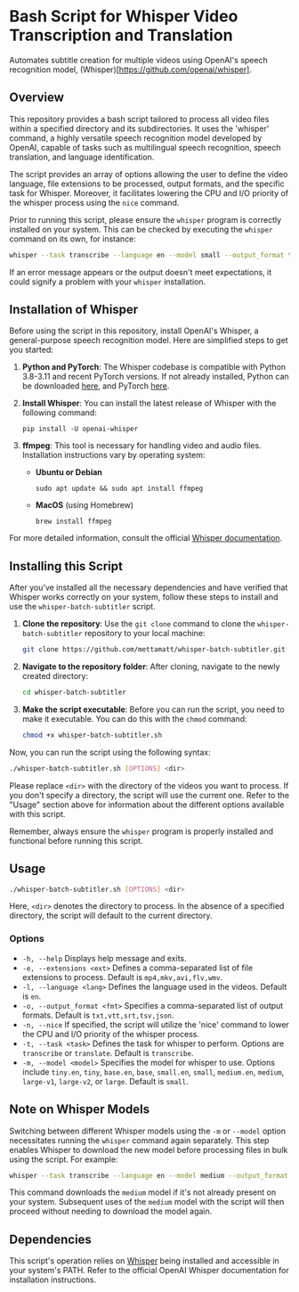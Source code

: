 # Bash Script for Whisper Video Transcription and Translation
 
Automates subtitle creation for multiple videos using OpenAI's speech recognition model, (Whisper)[https://github.com/openai/whisper].

## Overview

This repository provides a bash script tailored to process all video files within a specified directory and its subdirectories. It uses the 'whisper' command, a highly versatile speech recognition model developed by OpenAI, capable of tasks such as multilingual speech recognition, speech translation, and language identification.

The script provides an array of options allowing the user to define the video language, file extensions to be processed, output formats, and the specific task for Whisper. Moreover, it facilitates lowering the CPU and I/O priority of the whisper process using the `nice` command.

Prior to running this script, please ensure the `whisper` program is correctly installed on your system. This can be checked by executing the `whisper` command on its own, for instance:

```bash
whisper --task transcribe --language en --model small --output_format txt --output_dir ./ ./myvideo.mp4
```

If an error message appears or the output doesn't meet expectations, it could signify a problem with your `whisper` installation.

## Installation of Whisper

Before using the script in this repository, install OpenAI's Whisper, a general-purpose speech recognition model. Here are simplified steps to get you started:

1. **Python and PyTorch**: The Whisper codebase is compatible with Python 3.8-3.11 and recent PyTorch versions. If not already installed, Python can be downloaded [here](https://www.python.org/downloads/), and PyTorch [here](https://pytorch.org/get-started/locally/).

2. **Install Whisper**: You can install the latest release of Whisper with the following command:

    ```
    pip install -U openai-whisper
    ```

3. **ffmpeg**: This tool is necessary for handling video and audio files. Installation instructions vary by operating system:

    - **Ubuntu or Debian**
        ```
        sudo apt update && sudo apt install ffmpeg
        ```

    - **MacOS** (using Homebrew)
        ```
        brew install ffmpeg
        ```

For more detailed information, consult the official [Whisper documentation](https://github.com/openai/whisper).

## Installing this Script

After you've installed all the necessary dependencies and have verified that Whisper works correctly on your system, follow these steps to install and use the `whisper-batch-subtitler` script.

1. **Clone the repository**: Use the `git clone` command to clone the `whisper-batch-subtitler` repository to your local machine:

   ```bash
   git clone https://github.com/mettamatt/whisper-batch-subtitler.git
   ```

2. **Navigate to the repository folder**: After cloning, navigate to the newly created directory:

   ```bash
   cd whisper-batch-subtitler
   ```

3. **Make the script executable**: Before you can run the script, you need to make it executable. You can do this with the `chmod` command:

   ```bash
   chmod +x whisper-batch-subtitler.sh
   ```

Now, you can run the script using the following syntax:

```bash
./whisper-batch-subtitler.sh [OPTIONS] <dir>
```

Please replace `<dir>` with the directory of the videos you want to process. If you don't specify a directory, the script will use the current one. Refer to the "Usage" section above for information about the different options available with this script.

Remember, always ensure the `whisper` program is properly installed and functional before running this script.

## Usage

```bash
./whisper-batch-subtitler.sh [OPTIONS] <dir>
```

Here, `<dir>` denotes the directory to process. In the absence of a specified directory, the script will default to the current directory.

### Options

- `-h, --help`                 Displays help message and exits.
- `-e, --extensions <ext>`     Defines a comma-separated list of file extensions to process. Default is `mp4,mkv,avi,flv,wmv`.
- `-l, --language <lang>`      Defines the language used in the videos. Default is `en`.
- `-o, --output_format <fmt>`  Specifies a comma-separated list of output formats. Default is `txt,vtt,srt,tsv,json`.
- `-n, --nice`                 If specified, the script will utilize the 'nice' command to lower the CPU and I/O priority of the whisper process.
- `-t, --task <task>`          Defines the task for whisper to perform. Options are `transcribe` or `translate`. Default is `transcribe`.
- `-m, --model <model>`        Specifies the model for whisper to use. Options include `tiny.en`, `tiny`, `base.en`, `base`, `small.en`, `small`, `medium.en`, `medium`, `large-v1`, `large-v2`, or `large`. Default is `small`.

## Note on Whisper Models

Switching between different Whisper models using the `-m` or `--model` option necessitates running the `whisper` command again separately. This step enables Whisper to download the new model before processing files in bulk using the script. For example:

```bash
whisper --task transcribe --language en --model medium --output_format txt --output_dir ./ ./myvideo.mp4
```

This command downloads the `medium` model if it's not already present on your system. Subsequent uses of the `medium` model with the script will then proceed without needing to download the model again.

## Dependencies

This script's operation relies on [Whisper](https://github.com/openai/whisper) being installed and accessible in your system's PATH. Refer to the official OpenAI Whisper documentation for installation instructions.
